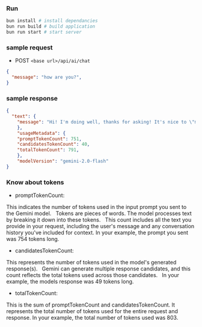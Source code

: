 ### Run
```bash
bun install # install dependancies
bun run build # build application
bun run start # start server
```

### sample request
- POST `<base url>/api/ai/chat`
```json
{
  "message": "how are you?",
}
```
### sample response
```json
{
  "text": {
    "message": "Hi! I'm doing well, thanks for asking! It's nice to \"meet\" you. I'm always excited to connect with new people. What brings you here today?\n"
    },
    "usageMetadata": {
    "promptTokenCount": 751,
    "candidatesTokenCount": 40,
    "totalTokenCount": 791,
    },
    "modelVersion": "gemini-2.0-flash"
}
```
### Know about tokens
- promptTokenCount:

This indicates the number of tokens used in the input prompt you sent to the Gemini model.   
Tokens are pieces of words. The model processes text by breaking it down into these tokens.   
This count includes all the text you provide in your request, including the user's message and any conversation history you've included for context.
In your example, the prompt you sent was 754 tokens long.
- candidatesTokenCount:

This represents the number of tokens used in the model's generated response(s).   
Gemini can generate multiple response candidates, and this count reflects the total tokens used across those candidates.   
In your example, the models response was 49 tokens long.
- totalTokenCount:

This is the sum of promptTokenCount and candidatesTokenCount.
It represents the total number of tokens used for the entire request and response.
In your example, the total number of tokens used was 803.
